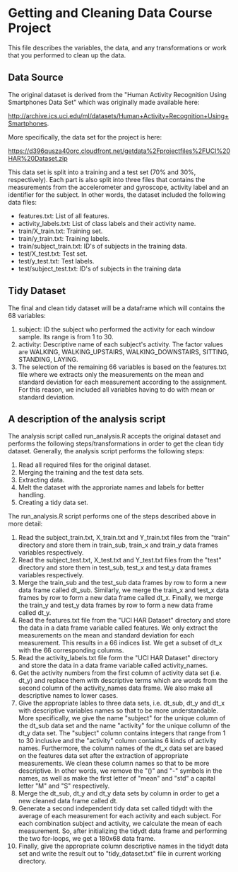 # Getting and Cleaning Data Course Project

This file describes the variables, the data, and any transformations or work that you performed to clean up the data.

## Data Source
The original dataset is derived from the "Human Activity Recognition Using Smartphones Data Set" which was originally made available here: 

http://archive.ics.uci.edu/ml/datasets/Human+Activity+Recognition+Using+Smartphones. 

More specifically, the data set for the project is here:

https://d396qusza40orc.cloudfront.net/getdata%2Fprojectfiles%2FUCI%20HAR%20Dataset.zip

This data set is split into a training and a test set (70% and 30%, respectively). Each part is also split into three files that contains the measurements from the accelerometer and gyroscope, activity label and an identifier for the subject. In other words, the dataset included the following data files:

  * features.txt: List of all features.
  * activity_labels.txt: List of class labels and their activity name.
  * train/X_train.txt: Training set.
  * train/y_train.txt: Training labels.
  * train/subject_train.txt: ID's of subjects in the training data.
  * test/X_test.txt: Test set.
  * test/y_test.txt: Test labels.
  * test/subject_test.txt: ID's of subjects in the training data

## Tidy Dataset
The final and clean tidy dataset will be a dataframe which will contains the 68 variables:
 1. subject: ID the subject who performed the activity for each window sample. Its range is from 1 to 30.
 2. activity:  Descriptive name of each subject's activity. The factor values are WALKING, WALKING_UPSTAIRS, WALKING_DOWNSTAIRS, SITTING, STANDING, LAYING.
 3. The selection of the remaining 66 variables is based on the features.txt file where we extracts only the measurements on the mean and standard deviation for each measurement according to the assignment. For this reason, we included all variables having to do with mean or standard deviation.

## A description of the analysis script
The analysis script called run_analysis.R accepts the original dataset and performs the following steps/transformations in order to get the clean tidy dataset. Generally, the analysis script performs the following steps:
 1. Read all required files for the original dataset.
 2. Merging the training and the test data sets.
 3. Extracting data.
 4. Melt the dataset with the approriate names and labels for better handling.
 5. Creating a tidy data set.
 
The run_analysis.R script performs one of the steps described above in more detail:
  1. Read the subject_train.txt, X_train.txt and Y_train.txt files from the "train" directory and store them in train_sub,      train_x and train_y data frames variables respectively.
  2. Read the subject_test.txt, X_test.txt and Y_test.txt files from the "test" directory and store them in test_sub,           test_x and test_y data frames variables respectively.
  3. Merge the train_sub and the test_sub data frames by row to form a new data frame called dt_sub. Similarly, we merge the train_x and test_x data frames by row to form a new data frame called dt_x. Finally, we merge the train_y and test_y data frames by row to form a new data frame called dt_y.
  4. Read the features.txt file from the "UCI HAR Dataset" directory and store the data in a data frame variable called features. We only extract the measurements on the mean and standard deviation for each measurement. This results in a 66 indices list. We get a subset of dt_x with the 66 corresponding columns.
  5. Read the activity_labels.txt file form the "UCI HAR Dataset" directory and store the data in a data frame variable called activity_names.
  6. Get the activity numbers from the first column of activity data set (i.e. dt_y) and replace them with descriptive terms which are words from the second column of the activity_names data frame. We also make all descriptive names to lower cases.
  7. Give the appropriate lables to three data sets, i.e. dt_sub, dt_y and dt_x with descriptive variables names so that to be more understandable. More specifically, we give the name "subject" for the unique column of the dt_sub data set and the name "activity" for the unique collumn of the dt_y data set. The "subject" column contains integers that range from 1 to 30 inclusive and the "activity" column contains 6 kinds of activity names. Furthermore, the column names of the dt_x data set are based on the features data set after the extraction of appropriate measurements. We clean these column names so that to be more descriptive. In other words, we remove the "()" and "-" symbols in the names, as well as make the first letter of "mean" and "std" a capital letter "M" and "S" respectively.
  8. Merge the dt_sub, dt_y and dt_y data sets by column in order to get a new cleaned data frame called dt.
  9. Generate a second independent tidy data set called tidydt with the average of each measurement for each activity and each subject. For each combination subject and activity, we calculate the mean of each measurement. So, after initializing the tidydt data frame and performing the two for-loops, we get a 180x68 data frame.
  10. Finally, give the appropriate column descriptive names in the tidydt data set and write the result out to "tidy_dataset.txt" file in current working directory. 
